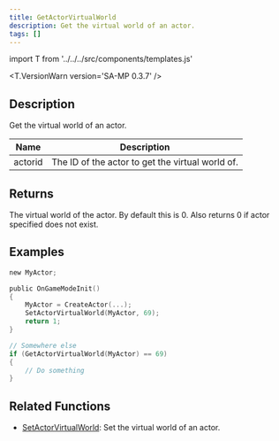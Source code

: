 ```yaml
---
title: GetActorVirtualWorld
description: Get the virtual world of an actor.
tags: []
---
```


import T from '../../../src/components/templates.js'

<T.VersionWarn version='SA-MP 0.3.7' />

## Description

Get the virtual world of an actor.

| Name    | Description                                      |
| ------- | ------------------------------------------------ |
| actorid | The ID of the actor to get the virtual world of. |

## Returns

The virtual world of the actor. By default this is 0. Also returns 0 if actor specified does not exist.

## Examples

```c
new MyActor;

public OnGameModeInit()
{
    MyActor = CreateActor(...);
    SetActorVirtualWorld(MyActor, 69);
    return 1;
}

// Somewhere else
if (GetActorVirtualWorld(MyActor) == 69)
{
    // Do something
}
```

## Related Functions

- [SetActorVirtualWorld](SetActorVirtualWorld): Set the virtual world of an actor.
